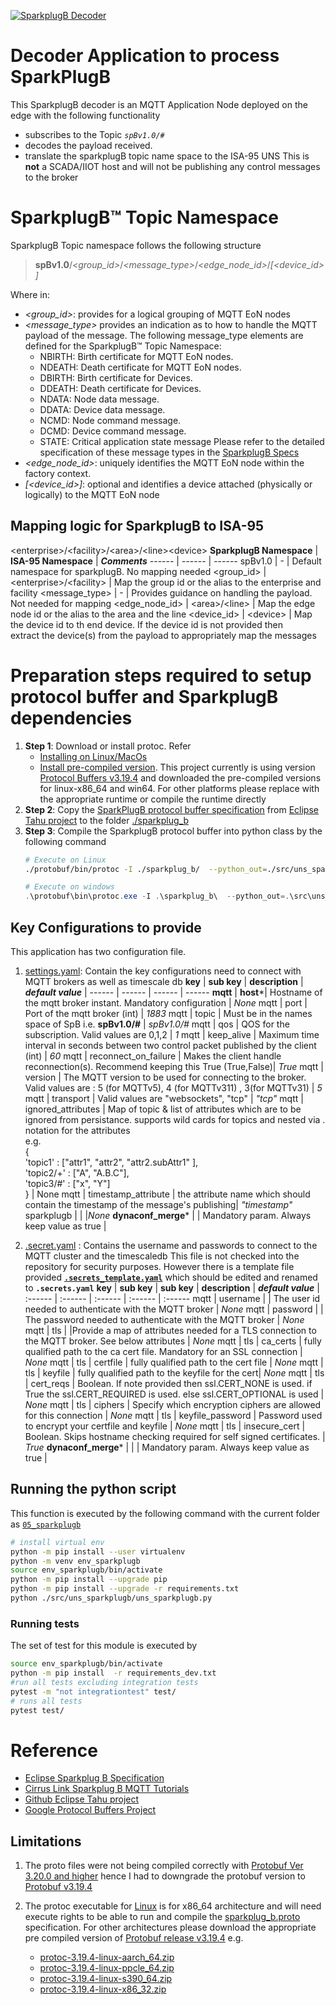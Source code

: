 [![SparkplugB Decoder](https://github.com/mkashwin/unifiednamespace/actions/workflows/uns_sparkplugb-app.yml/badge.svg)](https://github.com/mkashwin/unifiednamespace/actions/workflows/uns_sparkplugb-app.yml)

# Decoder Application to process SparkPlugB 
This SparkplugB decoder is an MQTT Application Node  deployed on the edge with the following functionality
- subscribes to the  Topic *`spBv1.0/#`* 
- decodes the payload received.
- translate the sparkplugB topic name space to the ISA-95 UNS 
This is  **not** a SCADA/IIOT host and will not be publishing any control messages to the broker 

# SparkplugB™ Topic Namespace 
SparkplugB Topic namespace follows the following structure 
>**spBv1.0**/*\<group_id\>*/*\<message_type\>*/*\<edge_node_id\>*/*[\<device_id\>]*

Where in:
* *\<group_id\>*:  provides for a logical grouping of MQTT EoN nodes
* *\<message_type\>*  provides an indication as to how to handle the MQTT payload of the message. The following message_type elements are defined for the SparkplugB™ Topic Namespace:
    - NBIRTH: Birth certificate for MQTT EoN nodes.
    - NDEATH: Death certificate for MQTT EoN nodes.
    - DBIRTH: Birth certificate for Devices.
    - DDEATH: Death certificate for Devices.
    - NDATA: Node data message.
    - DDATA: Device data message.
    - NCMD: Node command message.
    - DCMD: Device command message.
    - STATE: Critical application state message
    Please refer to the detailed specification of these message types in the [SparkplugB Specs](https://www.eclipse.org/tahu/spec/Sparkplug%20Topic%20Namespace%20and%20State%20ManagementV2.2-with%20appendix%20B%20format%20-%20Eclipse.pdf)
* *\<edge_node_id\>*: uniquely identifies the MQTT EoN node within the factory context.
* *[\<device_id\>]*: optional and  identifies a device attached (physically or logically) to the MQTT EoN node

## Mapping logic for SparkplugB to ISA-95 
\<enterprise\>/\<facility\>/\<area\>/\<line\>\<device\>
**SparkplugB Namespace** |  **ISA-95 Namespace** | ***Comments*** 
------ | ------ | ------
spBv1.0 | - | Default namespace for sparkplugB. No mapping needed 
\<group_id\> | \<enterprise\>/\<facility\> | Map the group id or the alias to the enterprise and facility
\<message_type\> | - | Provides guidance on handling the payload. Not needed for mapping
\<edge_node_id\> | \<area\>/\<line\> | Map the edge node id or the alias to the area and the line 
\<device_id\> | \<device\> | Map the device id to th end device. If the device id is not provided then <br />extract the device(s) from the payload to appropriately map the messages

# Preparation steps required to setup protocol buffer and SparkplugB dependencies
1. **Step 1**: Download or install protoc. Refer 
    - [Installing on Linux/MacOs](https://grpc.io/docs/protoc-installation/)
    - [Install pre-compiled version](https://github.com/protocolbuffers/protobuf/releases). This project currently is using version  [Protocol Buffers v3.19.4](https://github.com/protocolbuffers/protobuf/releases/tag/v3.19.4) 
    and downloaded the pre-compiled versions for  linux-x86_64 and win64. For other platforms please replace with the appropriate runtime or compile the runtime directly
1. **Step 2**: Copy the [SparkPlugB protocol buffer specification](https://github.com/eclipse/tahu/tree/master/sparkplug_b/sparkplug_b.proto) from [Eclipse Tahu project](https://github.com/eclipse/tahu/tree/master/sparkplug_b) to the folder [./sparkplug_b](./sparkplug_b/)
1. **Step 3**: Compile the SparkplugB protocol buffer into python class by the following command
    > 
    ```bash
    # Execute on Linux
    ./protobuf/bin/protoc -I ./sparkplug_b/  --python_out=./src/uns_sparkplugb/generated ./sparkplug_b/sparkplug_b.proto
    ```
    >
    ```powershell
    # Execute on windows
    .\protobuf\bin\protoc.exe -I .\sparkplug_b\  --python_out=.\src\uns_sparkplugb\generated .\sparkplug_b\sparkplug_b.proto
    ```
## Key Configurations to provide
This application has two configuration file. 
1. [settings.yaml](./conf/settings.yaml):  Contain the key configurations need to connect with MQTT brokers as well as timescale db
    **key** | **sub key** | **description**  | ***default value*** |
    ------ | ------ | ------ | ------
    **mqtt** | **host**\*| Hostname of the mqtt broker instant. Mandatory configuration | *None*
    mqtt | port | Port of the mqtt broker (int) | *1883*
    mqtt | topic | Must be in the names space of SpB  i.e. **spBv1.0/#** | *spBv1.0/#* 
    mqtt | qos | QOS for the subscription. Valid values are 0,1,2 | *1*
    mqtt | keep_alive | Maximum time interval in seconds between two control packet published by the client (int) | *60*
    mqtt | reconnect_on_failure | Makes the client handle reconnection(s). Recommend keeping this True  (True,False)| *True*
    mqtt | version | The MQTT version to be used for connecting to the broker. Valid values are : 5 (for MQTTv5), 4 (for MQTTv311) , 3(for MQTTv31) | *5*
    mqtt | transport | Valid values are "websockets", "tcp" | *"tcp"*
    mqtt | ignored_attributes | Map of topic &  list of attributes which are to be ignored from persistance. supports wild cards for topics  and nested via . notation for the attributes <br /> e.g.<br />  {<br /> 'topic1' : ["attr1", "attr2", "attr2.subAttr1" ],<br /> 'topic2/+' : ["A", "A.B.C"],<br /> 'topic3/#' : ["x", "Y"]<br /> } |  None 
    mqtt | timestamp_attribute | the attribute name which should contain the timestamp of the message's publishing| *"timestamp"*
    sparkplugb | | |*None*
    **dynaconf_merge**\*  |  | Mandatory param. Always keep value as true  |

1. [.secret.yaml](./conf/.secrets_template.yaml) : Contains the username and passwords to connect to the MQTT cluster and the timescaledb
    This file is not checked into the repository for security purposes. However there is a template file provided [**`.secrets_template.yaml`**](./conf/.secrets_template.yaml) which should be edited and renamed to **`.secrets.yaml`**
    **key** | **sub key** | **sub key** | **description**  | ***default value*** |
    :------ | :------ | :------ | :------ | :------
   mqtt | username | | The user id needed to authenticate with the MQTT broker | *None*
   mqtt | password | | The password needed to authenticate with the MQTT broker | *None*
   mqtt | tls | |Provide a map of attributes needed for a TLS connection to the MQTT broker. See below attributes | *None*
   mqtt | tls | ca_certs | fully qualified path to the ca cert file. Mandatory for an SSL connection | *None* 
   mqtt | tls | certfile | fully qualified path to the cert file | *None*
   mqtt | tls | keyfile | fully qualified path to the keyfile for the cert| *None*
   mqtt | tls | cert_reqs | Boolean. If note provided then  ssl.CERT_NONE is used. if True the ssl.CERT_REQUIRED is used. else ssl.CERT_OPTIONAL is used | *None*
   mqtt | tls | ciphers | Specify which encryption ciphers are allowed for this connection | *None*
   mqtt | tls | keyfile_password | Password used to encrypt your certfile and keyfile | *None*
   mqtt | tls | insecure_cert | Boolean. Skips hostname checking required for self signed certificates.  | *True*
   **dynaconf_merge**\*  |  | | Mandatory param. Always keep value as true  |

   
## Running the python script
This function is executed by the following command with the current folder as [`05_sparkplugb`](.)
```bash
# install virtual env
python -m pip install --user virtualenv
python -m venv env_sparkplugb
source env_sparkplugb/bin/activate
python -m pip install --upgrade pip
python -m pip install --upgrade -r requirements.txt
python ./src/uns_sparkplugb/uns_sparkplugb.py
```

### Running tests
The set of test for this module is executed by
```bash
source env_sparkplugb/bin/activate
python -m pip install  -r requirements_dev.txt
#run all tests excluding integration tests 
pytest -m "not integrationtest" test/
# runs all tests
pytest test/
```
# Reference
* [Eclipse Sparkplug B Specification](https://www.eclipse.org/tahu/spec/Sparkplug%20Topic%20Namespace%20and%20State%20ManagementV2.2-with%20appendix%20B%20format%20-%20Eclipse.pdf)
* [Cirrus Link Sparkplug B MQTT Tutorials](https://docs.chariot.io/display/CLD79/B%3A+Example+Python+Client)
* [Github Eclipse Tahu project](https://github.com/eclipse/tahu)
* [Google Protocol Buffers Project](https://github.com/protocolbuffers/protobuf)


## Limitations 
1. The proto files were not being compiled correctly with [Protobuf Ver 3.20.0 and higher](https://github.com/protocolbuffers/protobuf/releases/tag/v3.20.0) hence I had to downgrade the protobuf version to  [Protobuf v3.19.4](https://github.com/protocolbuffers/protobuf/releases/tag/v3.19.4)

1. The protoc executable for [Linux](./protobuf/bin/protoc) is for x86_64  architecture and will need execute rights to be able to run and compile the [sparkplug_b.proto](./sparkplug_b/sparkplug_b.proto) specification. For other architectures please download the appropriate pre compiled version of [Protobuf release v3.19.4](https://github.com/protocolbuffers/protobuf/releases/tag/v3.19.4) e.g.
    - [protoc-3.19.4-linux-aarch_64.zip](https://github.com/protocolbuffers/protobuf/releases/download/v3.19.4/protoc-3.19.4-linux-aarch_64.zip)
    - [protoc-3.19.4-linux-ppcle_64.zip](https://github.com/protocolbuffers/protobuf/releases/download/v3.19.4/protoc-3.19.4-linux-ppcle_64.zip)
    - [protoc-3.19.4-linux-s390_64.zip](https://github.com/protocolbuffers/protobuf/releases/download/v3.19.4/protoc-3.19.4-linux-s390_64.zip)
    - [protoc-3.19.4-linux-x86_32.zip](https://github.com/protocolbuffers/protobuf/releases/download/v3.19.4/protoc-3.19.4-linux-x86_32.zip)
